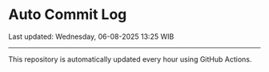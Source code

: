 # Auto Commit Log

Last updated: Wednesday, 06-08-2025 13:25 WIB

---

This repository is automatically updated every hour using GitHub Actions.
